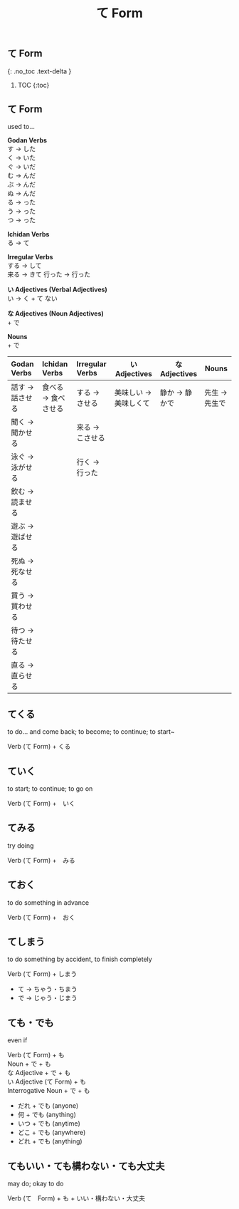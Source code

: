 ﻿---
layout: default
title: て Form
parent: <ruby>文法<rt>ぶんぽう</rt></ruby> Grammar
---

## て Form
{: .no_toc .text-delta }

1. TOC
{:toc}

## て Form
used to...

**Godan Verbs**  
す → した  
く → いた  
ぐ → いだ  
む → んだ  
ぶ → んだ  
ぬ → んだ  
る → った  
う → った  
つ → った

**Ichidan Verbs**  
る → て

**Irregular Verbs**  
する → して  
来る → きて
行った → 行った

**い Adjectives (Verbal Adjectives)**  
い → く + て
ない　

**な Adjectives (Noun Adjectives)**  
\+ で

**Nouns**  
\+ で

| Godan Verbs     | Ichidan Verbs       | Irregular Verbs | い Adjectives         | な Adjectives | Nouns         |
|:--------------- |:------------------- |:--------------- | --------------------- | ------------- | ------------- |
| 話す → 話させる | 食べる → 食べさせる | する → させる   | 美味しい → 美味しくて | 静か → 静かで | 先生 → 先生で |
| 聞く → 聞かせる |                     | 来る → こさせる |                       |               |               |
| 泳ぐ → 泳がせる |                     | 行く → 行った   |                       |               |               |
| 飲む → 読ませる |                     |                 |                       |               |               |
| 遊ぶ → 遊ばせる |                     |                 |                       |               |               |
| 死ぬ → 死なせる |                     |                 |                       |               |               |
| 買う → 買わせる |                     |                 |                       |               |               |
| 待つ → 待たせる |                     |                 |                       |               |               |
| 直る → 直らせる |                     |                 |                       |               |               |

## てくる
to do… and come back; to become; to continue; to start~

Verb (て Form) + くる

## ていく
to start; to continue; to go on

Verb (て Form) +　いく

## てみる
try doing  

Verb (て Form) +　みる

## ておく
to do something in advance

Verb (て Form) +　おく

## てしまう
to do something by accident, to finish completely

Verb (て Form) + しまう
  - て → ちゃう・ちまう
  - で → じゃう・じまう

## ても・でも
even if

Verb (て Form) + も  
Noun + で + も  
な Adjective + で + も  
い Adjective (て Form) + も  
Interrogative Noun + で + も
  - だれ + でも (anyone)
  - 何 + でも (anything)
  - いつ + でも (anytime)
  - どこ + でも (anywhere)
  - どれ + でも (anything)

## てもいい・ても構わない・ても大丈夫
may do; okay to do

Verb (て　Form) + も + いい・構わない・大丈夫
